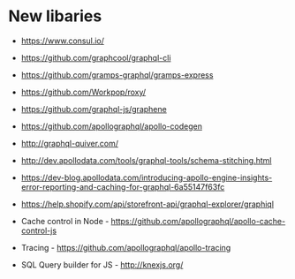 # New libaries

- https://www.consul.io/
- https://github.com/graphcool/graphql-cli
- https://github.com/gramps-graphql/gramps-express
- https://github.com/Workpop/roxy/
- https://github.com/graphql-js/graphene
- https://github.com/apollographql/apollo-codegen
- http://graphql-quiver.com/
- http://dev.apollodata.com/tools/graphql-tools/schema-stitching.html

- https://dev-blog.apollodata.com/introducing-apollo-engine-insights-error-reporting-and-caching-for-graphql-6a55147f63fc
- https://help.shopify.com/api/storefront-api/graphql-explorer/graphiql
- Cache control in Node - https://github.com/apollographql/apollo-cache-control-js
- Tracing - https://github.com/apollographql/apollo-tracing
- SQL Query builder for JS - http://knexjs.org/
